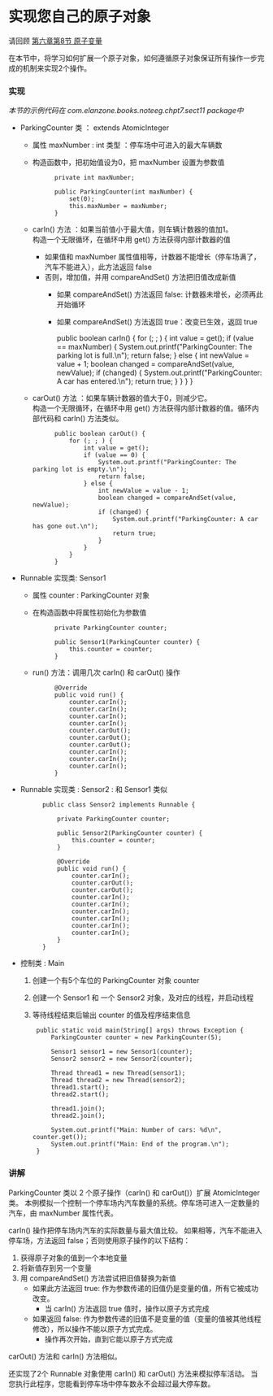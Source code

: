 实现您自己的原子对象
====

请回顾 [第六章第8节 原子变量](../6并发集合/08atomic变量.html)

在本节中，将学习如何扩展一个原子对象，如何遵循原子对象保证所有操作一步完成的机制来实现2个操作。


### 实现

*本节的示例代码在 com.elanzone.books.noteeg.chpt7.sect11 package中*


* ParkingCounter 类 ： extends AtomicInteger

    * 属性 maxNumber : int 类型 ：停车场中可进入的最大车辆数
    * 构造函数中，把初始值设为0，把 maxNumber 设置为参数值

                private int maxNumber;

                public ParkingCounter(int maxNumber) {
                    set(0);
                    this.maxNumber = maxNumber;
                }

    * carIn() 方法 ：如果当前值小于最大值，则车辆计数器的值加1。
        <br/>
        构造一个无限循环，在循环中用 get() 方法获得内部计数器的值
        * 如果值和 maxNumber 属性值相等，计数器不能增长（停车场满了，汽车不能进入），此方法返回 false
        * 否则，增加值，并用 compareAndSet() 方法把旧值改成新值
            * 如果 compareAndSet() 方法返回 false: 计数器未增长，必须再此开始循环
            * 如果 compareAndSet() 方法返回 true：改变已生效，返回 true

                public boolean carIn() {
                    for (; ; ) {
                        int value = get();
                        if (value == maxNumber) {
                            System.out.printf("ParkingCounter: The parking lot is full.\n");
                            return false;
                        } else {
                            int newValue = value + 1;
                            boolean changed = compareAndSet(value, newValue);
                            if (changed) {
                                System.out.printf("ParkingCounter: A car has entered.\n");
                                return true;
                            }
                        }
                    }
                }

    * carOut() 方法 ：如果车辆计数器的值大于0，则减少它。
        <br/>
        构造一个无限循环，在循环中用 get() 方法获得内部计数器的值。循环内部代码和 carIn() 方法类似。

                public boolean carOut() {
                    for (; ; ) {
                        int value = get();
                        if (value == 0) {
                            System.out.printf("ParkingCounter: The parking lot is empty.\n");
                            return false;
                        } else {
                            int newValue = value - 1;
                            boolean changed = compareAndSet(value, newValue);
                            if (changed) {
                                System.out.printf("ParkingCounter: A car has gone out.\n");
                                return true;
                            }
                        }
                    }
                }

* Runnable 实现类: Sensor1

    * 属性 counter : ParkingCounter 对象
    * 在构造函数中将属性初始化为参数值

                private ParkingCounter counter;

                public Sensor1(ParkingCounter counter) {
                    this.counter = counter;
                }

    * run() 方法：调用几次 carIn() 和 carOut() 操作

                @Override
                public void run() {
                    counter.carIn();
                    counter.carIn();
                    counter.carIn();
                    counter.carIn();
                    counter.carOut();
                    counter.carOut();
                    counter.carOut();
                    counter.carIn();
                    counter.carIn();
                    counter.carIn();
                }

* Runnable 实现类 : Sensor2 : 和 Sensor1 类似

            public class Sensor2 implements Runnable {

                private ParkingCounter counter;

                public Sensor2(ParkingCounter counter) {
                    this.counter = counter;
                }

                @Override
                public void run() {
                    counter.carIn();
                    counter.carOut();
                    counter.carOut();
                    counter.carIn();
                    counter.carIn();
                    counter.carIn();
                    counter.carIn();
                    counter.carIn();
                    counter.carIn();
                }
            }


* 控制类 : Main

    1. 创建一个有5个车位的 ParkingCounter 对象 counter
    2. 创建一个 Sensor1 和 一个 Sensor2 对象，及对应的线程，并启动线程
    3. 等待线程结束后输出 counter 的值及程序结束信息

            public static void main(String[] args) throws Exception {
                ParkingCounter counter = new ParkingCounter(5);

                Sensor1 sensor1 = new Sensor1(counter);
                Sensor2 sensor2 = new Sensor2(counter);

                Thread thread1 = new Thread(sensor1);
                Thread thread2 = new Thread(sensor2);
                thread1.start();
                thread2.start();

                thread1.join();
                thread2.join();

                System.out.printf("Main: Number of cars: %d\n", counter.get());
                System.out.printf("Main: End of the program.\n");
            }



### 讲解

ParkingCounter 类以 2 个原子操作（carIn() 和 carOut()）扩展 AtomicInteger 类。
本例模拟一个控制一个停车场内汽车数量的系统。停车场可进入一定数量的汽车，由 maxNumber 属性代表。

carIn() 操作把停车场内汽车的实际数量与最大值比较。
如果相等，汽车不能进入停车场，方法返回 false；否则使用原子操作的以下结构：

1. 获得原子对象的值到一个本地变量
2. 将新值存到另一个变量
3. 用 compareAndSet() 方法尝试把旧值替换为新值
    * 如果此方法返回 true: 作为参数传递的旧值仍是变量的值，所有它被成功改变。
        * 当 carIn() 方法返回 true 值时，操作以原子方式完成
    * 如果返回 false: 作为参数传递的旧值不是变量的值（变量的值被其他线程修改），所以操作不能以原子方式完成。
        * 操作再次开始，直到它能以原子方式完成


carOut() 方法和 carIn() 方法相似。

还实现了2个 Runnable 对象使用 carIn() 和 carOut() 方法来模拟停车活动。
当您执行此程序，您能看到停车场中停车数永不会超过最大停车数。


